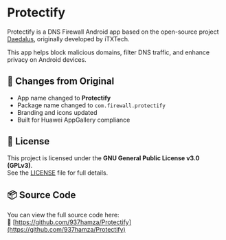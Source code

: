 # Protectify

Protectify is a DNS Firewall Android app based on the open-source project [Daedalus](https://github.com/iTXTech/Daedalus), originally developed by iTXTech.

This app helps block malicious domains, filter DNS traffic, and enhance privacy on Android devices.

## 🔄 Changes from Original

- App name changed to **Protectify**
- Package name changed to `com.firewall.protectify`
- Branding and icons updated
- Built for Huawei AppGallery compliance

## 📜 License

This project is licensed under the **GNU General Public License v3.0 (GPLv3)**.  
See the [LICENSE](LICENSE) file for full details.

## 📦 Source Code

You can view the full source code here:  
🔗 [https://github.com/937hamza/Protectify](https://github.com/937hamza/Protectify)
